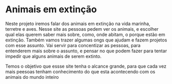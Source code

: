 # Animais em extinção 
Neste projeto iremos falar dos animais em extinção na vida marinha, terretre e aves. Nesse site as pessoas pedem ver os animais, e escolher qual elas querem saber mais sobre, como, onde abitam, o porque estão em extinção. Também vamos trazer algumas ongs que ajudam e fazem projetos com esse assunto. Vai servir para concentizar as pessoas, para entenderem mais sobre o assunto, e pensar no que podem fazer para tentar impedir que alguns animais de serem extinto.

Temos o objetivo que essse site tenha o alcance grande, para que cada vez mais peesoas tenham conhecimento do que esta acontecendo com os animais do mundo inteiro 
